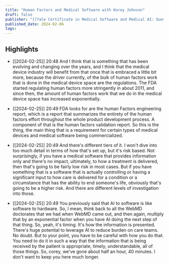 ```yaml
---
title: "Human Factors and Medical Software with Korey Johnson"
draft: false
publisher: "[[Yale Certificate in Medical Software and Medical AI: Guest Experts]]"
published_date: 2024-02-06
tags:
---
```



## Highlights
* [[2024-02-25]] 20:48  And I think that is something that has been evolving and changing over the years, and I think that the medical device industry will benefit from that once that is embraced a little bit more, because the driver currently, of the bulk of human factors work that is done in the medical device space are the regulations. The FDA started regulating human factors more stringently in about 2011, and since then, the amount of human factors work that we do in the medical device space has increased exponentially.

* [[2024-02-25]] 20:49  FDA looks for are the human Factors engineering report, which is a report that summarizes the entirety of the human factors effort throughout the whole product development process. A component of that is the human factors validation report. So this is the thing, the main thing that is a requirement for certain types of medical devices and medical software being commercialized.

* [[2024-02-25]] 20:49  And there's different tiers of it. I won't dive into too much detail in terms of how that's set up, but it's risk based. Not surprisingly, if you have a medical software that provides information only and there's no impact, ultimately, to how a treatment is delivered, then that's going to be fairly low risk in most cases. But if you have something that is a software that is actually controlling or having a significant input to how care is delivered for a condition or a circumstance that has the ability to end someone's life, obviously that's going to be a higher risk. And there are different levels of investigation into those.

* [[2024-02-25]] 20:49  You previously said that AI to software is like software to hardware. So, I mean, think back to all the WebMD doctorates that we had when WebMD came out, and then again, multiply that by an exponential factor when you have AI doing the next step of that thing. So, yeah, it's timing. It's how the information is presented. There's huge potential to leverage AI to reduce burden on care teams. No doubt. But to your point, you have to be careful with how you do that. You need to do it in such a way that the information that is being received by the patient is appropriate, timely, understandable, all of those things. So, corey, we've gone about half an hour, 40 minutes. I don't want to keep you here much longer.

